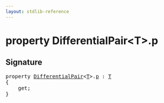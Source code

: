 ```yaml
---
layout: stdlib-reference
---
```


# property DifferentialPair\<T\>\.p

## Signature

<pre>
<span class='code_keyword'>property</span> <a href="../types/differentialpair-0c/index" class="code_type">DifferentialPair</a>&lt;<a href="../types/differentialpair-0c/index#typeparam-T" class="code_type">T</a>&gt;.<a href="p">p</a> : <a href="../types/differentialpair-0c/index#typeparam-T" class="code_type">T</a>
{
    get;
}
</pre>


